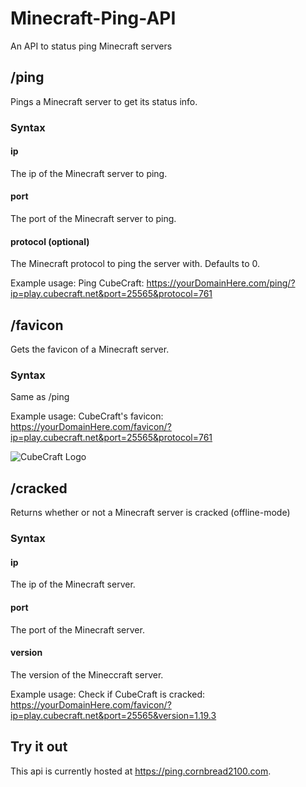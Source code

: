 # Minecraft-Ping-API
An API to status ping Minecraft servers

## /ping
Pings a Minecraft server to get its status info.

### Syntax
#### ip
The ip of the Minecraft server to ping.

#### port
The port of the Minecraft server to ping.

#### protocol (optional)
The Minecraft protocol to ping the server with. Defaults to 0.

Example usage:
Ping CubeCraft: https://yourDomainHere.com/ping/?ip=play.cubecraft.net&port=25565&protocol=761

## /favicon
Gets the favicon of a Minecraft server.

### Syntax
Same as /ping

Example usage:
CubeCraft's favicon: https://yourDomainHere.com/favicon/?ip=play.cubecraft.net&port=25565&protocol=761

<div>
    <img src="https://ping.cornbread2100.com/favicon/?ip=play.cubecraft.net&port=25565" alt="CubeCraft Logo"/>
</div>

## /cracked
Returns whether or not a Minecraft server is cracked (offline-mode)

### Syntax
#### ip
The ip of the Minecraft server.

#### port
The port of the Minecraft server.

#### version
The version of the Mineccraft server.

Example usage:
Check if CubeCraft is cracked: https://yourDomainHere.com/favicon/?ip=play.cubecraft.net&port=25565&version=1.19.3

## Try it out
This api is currently hosted at https://ping.cornbread2100.com.
